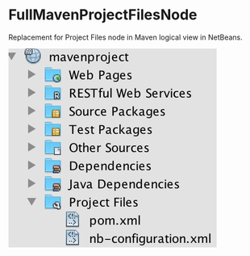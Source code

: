 # FullMavenProjectFilesNode

Replacement for Project Files node in Maven logical view in NetBeans.

![before-projects-window.png](pics/before-projects-window.png)
